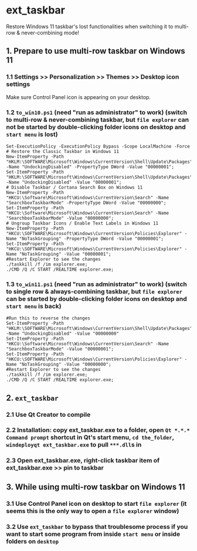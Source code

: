 # ext_taskbar
Restore Windows 11 taskbar's lost functionalities when switching it to multi-row & never-combining mode!

## 1. Prepare to use multi-row taskbar on Windows 11

### 1.1 Settings >> Personalization >> Themes >> Desktop icon settings

Make sure Control Panel icon is appearing on your desktop.

### 1.2 `to_win10.ps1` (need "run as administrator" to work) (switch to multi-row & never-combining taskbar, but `file explorer` can not be started by double-clicking folder icons on desktop and `start menu` is lost)

```pwsh
Set-ExecutionPolicy -ExecutionPolicy Bypass -Scope LocalMachine -Force
# Restore the Classic Taskbar in Windows 11
New-ItemProperty -Path "HKLM:\SOFTWARE\Microsoft\Windows\CurrentVersion\Shell\Update\Packages" -Name "UndockingDisabled" -PropertyType DWord -Value "00000001";
Set-ItemProperty -Path "HKLM:\SOFTWARE\Microsoft\Windows\CurrentVersion\Shell\Update\Packages" -Name "UndockingDisabled" -Value "00000001";
# Disable Taskbar / Cortana Search Box on Windows 11
New-ItemProperty -Path "HKCU:\Software\Microsoft\Windows\CurrentVersion\Search" -Name "SearchboxTaskbarMode" -PropertyType DWord -Value "00000000";
Set-ItemProperty -Path "HKCU:\Software\Microsoft\Windows\CurrentVersion\Search" -Name "SearchboxTaskbarMode" -Value "00000000";
# Ungroup Taskbar Icons / Enable Text Labels in Windows 11
New-ItemProperty -Path "HKCU:\SOFTWARE\Microsoft\Windows\CurrentVersion\Policies\Explorer" -Name "NoTaskGrouping" -PropertyType DWord -Value "00000001";
Set-ItemProperty -Path "HKCU:\SOFTWARE\Microsoft\Windows\CurrentVersion\Policies\Explorer" -Name "NoTaskGrouping" -Value "00000001";
#Restart Explorer to see the changes
./taskkill /f /im explorer.exe;
./CMD /Q /C START /REALTIME explorer.exe;
```

### 1.3 `to_win11.ps1` (need "run as administrator" to work) (switch to single row & always-combining taskbar, but `file explorer` can be started by double-clicking folder icons on desktop and `start menu` is back)

```pwsh
#Run this to reverse the changes
Set-ItemProperty -Path "HKLM:\SOFTWARE\Microsoft\Windows\CurrentVersion\Shell\Update\Packages" -Name "UndockingDisabled" -Value "00000000"
Set-ItemProperty -Path "HKCU:\Software\Microsoft\Windows\CurrentVersion\Search" -Name "SearchboxTaskbarMode" -Value "00000001";
Set-ItemProperty -Path "HKCU:\SOFTWARE\Microsoft\Windows\CurrentVersion\Policies\Explorer" -Name "NoTaskGrouping" -Value "00000000";
#Restart Explorer to see the changes
./taskkill /f /im explorer.exe;
./CMD /Q /C START /REALTIME explorer.exe;
```

## 2. `ext_taskbar`

### 2.1 Use Qt Creator to compile

### 2.2 Installation: copy ext_taskbar.exe to a folder, open `Qt *.*.* Command prompt` shortcut in Qt's start menu, `cd the_folder`, `windeployqt ext_taskbar.exe` to pull `***.dll`s in

### 2.3 Open ext_taskbar.exe, right-click taskbar item of ext_taskbar.exe >> pin to taskbar

## 3. While using multi-row taskbar on Windows 11

### 3.1 Use Control Panel icon on desktop to start `file explorer` (it seems this is the only way to open a `file explorer` window)

### 3.2 Use `ext_taskbar` to bypass that troublesome process if you want to start some program from inside `start menu` or inside folders on `desktop`
